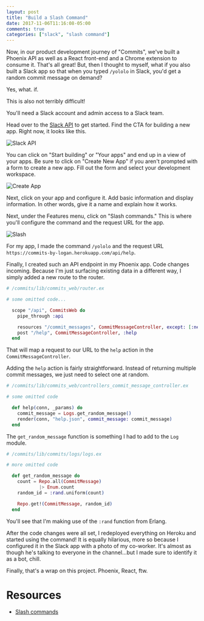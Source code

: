 ```yaml
---
layout: post
title: "Build a Slash Command"
date: 2017-11-06T11:16:08-05:00
comments: true
categories: ["slack", "slash command"]
---
```


Now, in our product development journey of "Commits", we've built a Phoenix
API as well as a React front-end and a Chrome extension to consume it. That's
all great! But, then I thought to myself, what if you also built a Slack app
so that when you typed `/yololo` in Slack, you'd get a random commit message
on demand?

Yes, what. if.

This is also not terribly difficult!

You'll need a Slack account and admin access to a Slack team. 

Head over to the [Slack API](https://api.slack.com) to get started. Find the
CTA for building a new app. Right now, it looks like this.

![Slack API](https://s3-us-west-2.amazonaws.com/talum.github.io/build-slack.png)

You can click on
"Start building" or "Your apps" and end up in a view of your apps. Be sure
to click on "Create New App" if you aren't prompted with a form to create a
new app. Fill out the form and select your development workspace.

![Create App](https://s3-us-west-2.amazonaws.com/talum.github.io/slash-command.png)

Next, click on your app and configure it. Add basic information and display
information. In other words, give it a name and explain how it works.

Next, under the Features menu, click on "Slash commands." This is where
you'll configure the command and the request URL for the app.

![Slash](https://s3-us-west-2.amazonaws.com/talum.github.io/create-app.png)

For my app, I made the command `/yololo` and the request URL `https://commits-by-logan.herokuapp.com/api/help`. 

Finally, I created such an API endpoint in my Phoenix app. Code changes
incoming. Because I'm just
surfacing existing data in a different way, I simply added a new route to
the router.

```elixir
# /commits/lib/commits_web/router.ex

# some omitted code...

  scope "/api", CommitsWeb do
    pipe_through :api

    resources "/commit_messages", CommitMessageController, except: [:new, :edit, :update, :delete]
    post "/help", CommitMessageController, :help
  end

```

That will map a request to our URL to the `help` action in the `CommitMessageController`.

Adding the `help` action is fairly straightforward. Instead of returning
multiple commit messages, we just need to select one at random.

```elixir
# /commits/lib/commits_web/controllers_commit_message_controller.ex

# some omitted code

  def help(conn, _params) do
    commit_message = Logs.get_random_message()
    render(conn, "help.json", commit_message: commit_message)
  end

```

The `get_random_message` function is something I had to add to the `Log`
module.

```elixir
# /commits/lib/commits/logs/logs.ex

# more omitted code

  def get_random_message do
    count = Repo.all(CommitMessage)
            |> Enum.count
    random_id = :rand.uniform(count)

    Repo.get!(CommitMessage, random_id)
  end

```

You'll see that I'm making use of the `:rand` function from Erlang.

After the code changes were all set, I redeployed everything on Heroku and
started using the command! It is equally hilarious, more so because I
configured it in the Slack app with a photo of my co-worker. It's almost as
though he's talking to everyone in the channel...but I made sure to identify
it as a bot, chill.

Finally, that's a wrap on this project. Phoenix, React, ftw.


# Resources
- [Slash commands](https://api.slack.com/slash-commands)
